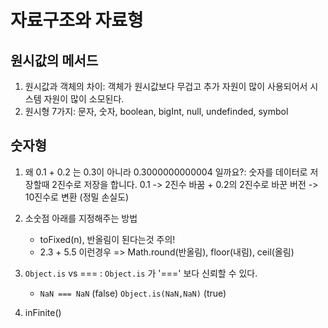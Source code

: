 # 자료구조와 자료형

## 원시값의 메서드

1. 원시값과 객체의 차이: 객체가 원시값보다 무겁고 추가 자원이 많이 사용되어서 시스템 자원이 많이 소모된다.
2. 원시형 7가지: 문자, 숫자, boolean, bigInt, null, undefinded, symbol

## 숫자형

1. 왜 0.1 + 0.2 는 0.3이 아니라 0.3000000000004 일까요?: 숫자를 데이터로 저장할때 2진수로 저장을 합니다. 0.1 -> 2진수 바꿈 + 0.2의 2진수로 바꾼 버전 -> 10진수로 변환 (정밀 손실도)

2. 소숫점 아래를 지정해주는 방법

    - toFixed(n), 반올림이 된다는것 주의!
    - 2.3 + 5.5 이런경우 => Math.round(반올림), floor(내림), ceil(올림)

3. `Object.is` vs === : `Object.is` 가 '===' 보다 신뢰할 수 있다.

    - `NaN === NaN` (false) `Object.is(NaN,NaN)` (true)

4. inFinite()